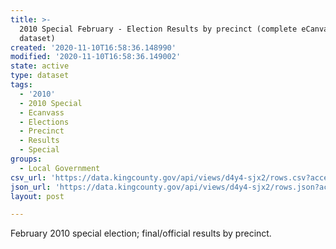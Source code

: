 ```yaml
---
title: >-
  2010 Special February - Election Results by precinct (complete eCanvass
  dataset)
created: '2020-11-10T16:58:36.148990'
modified: '2020-11-10T16:58:36.149002'
state: active
type: dataset
tags:
  - '2010'
  - 2010 Special
  - Ecanvass
  - Elections
  - Precinct
  - Results
  - Special
groups:
  - Local Government
csv_url: 'https://data.kingcounty.gov/api/views/d4y4-sjx2/rows.csv?accessType=DOWNLOAD'
json_url: 'https://data.kingcounty.gov/api/views/d4y4-sjx2/rows.json?accessType=DOWNLOAD'
layout: post

---
```

February 2010 special election; final/official results by precinct.
